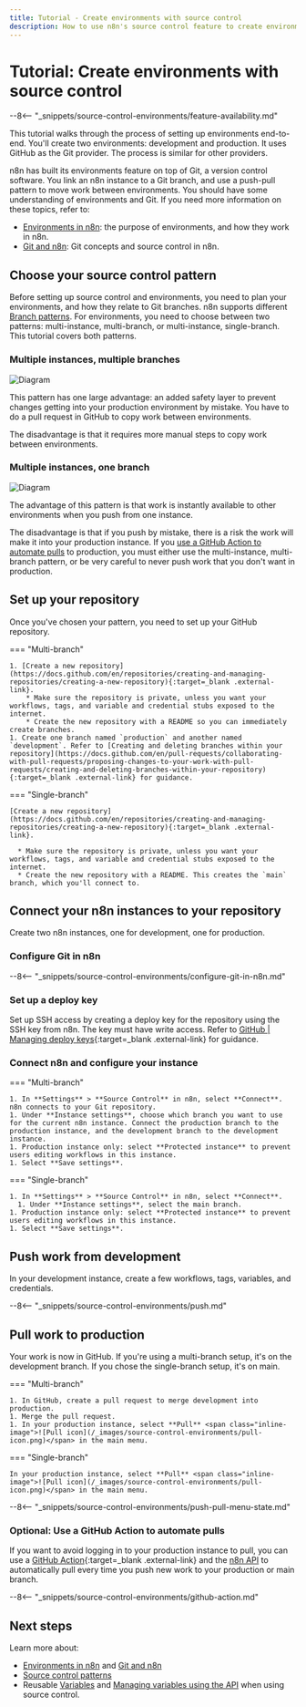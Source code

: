 ```yaml
---
title: Tutorial - Create environments with source control
description: How to use n8n's source control feature to create environments.
---
```


# Tutorial: Create environments with source control

--8<-- "_snippets/source-control-environments/feature-availability.md"

This tutorial walks through the process of setting up environments end-to-end. You'll create two environments: development and production. It uses GitHub as the Git provider. The process is similar for other providers. 

n8n has built its environments feature on top of Git, a version control software. You link an n8n instance to a Git branch, and use a push-pull pattern to move work between environments. You should have some understanding of environments and Git. If you need more information on these topics, refer to:

* [Environments in n8n](/source-control-environments/understand/environments/): the purpose of environments, and how they work in n8n. 
* [Git and n8n](/source-control-environments/understand/git/): Git concepts and source control in n8n.

## Choose your source control pattern

Before setting up source control and environments, you need to plan your environments, and how they relate to Git branches. n8n supports different [Branch patterns](/source-control-environments/understand/patterns/). For environments, you need to choose between two patterns: multi-instance, multi-branch, or multi-instance, single-branch. This tutorial covers both patterns.

### Multiple instances, multiple branches

![Diagram](/_images/source-control-environments/vc-multi-multi.png)

This pattern has one large advantage: an added safety layer to prevent changes getting into your production environment by mistake. You have to do a pull request in GitHub to copy work between environments.

The disadvantage is that it requires more manual steps to copy work between environments.


### Multiple instances, one branch

![Diagram](/_images/source-control-environments/vc-multi-one.png)

The advantage of this pattern is that work is instantly available to other environments when you push from one instance.

The disadvantage is that if you push by mistake, there is a risk the work will make it into your production instance. If you [use a GitHub Action to automate pulls](#optional-use-a-github-action-to-automate-pulls) to production, you must either use the multi-instance, multi-branch pattern, or be very careful to never push work that you don't want in production.

## Set up your repository

Once you've chosen your pattern, you need to set up your GitHub repository.

=== "Multi-branch"

    1. [Create a new repository](https://docs.github.com/en/repositories/creating-and-managing-repositories/creating-a-new-repository){:target=_blank .external-link}. 
	    * Make sure the repository is private, unless you want your workflows, tags, and variable and credential stubs exposed to the internet.
	    * Create the new repository with a README so you can immediately create branches. 
    1. Create one branch named `production` and another named `development`. Refer to [Creating and deleting branches within your repository](https://docs.github.com/en/pull-requests/collaborating-with-pull-requests/proposing-changes-to-your-work-with-pull-requests/creating-and-deleting-branches-within-your-repository){:target=_blank .external-link} for guidance.
			

=== "Single-branch"

    [Create a new repository](https://docs.github.com/en/repositories/creating-and-managing-repositories/creating-a-new-repository){:target=_blank .external-link}. 

      * Make sure the repository is private, unless you want your workflows, tags, and variable and credential stubs exposed to the internet.  
      * Create the new repository with a README. This creates the `main` branch, which you'll connect to. 		
		

## Connect your n8n instances to your repository

Create two n8n instances, one for development, one for production. 

### Configure Git in n8n

--8<-- "_snippets/source-control-environments/configure-git-in-n8n.md"

### Set up a deploy key

Set up SSH access by creating a deploy key for the repository using the SSH key from n8n. The key must have write access. Refer to [GitHub | Managing deploy keys](https://docs.github.com/en/authentication/connecting-to-github-with-ssh/managing-deploy-keys){:target=_blank .external-link} for guidance.

### Connect n8n and configure your instance

=== "Multi-branch"

    1. In **Settings** > **Source Control** in n8n, select **Connect**. n8n connects to your Git repository.
    1. Under **Instance settings**, choose which branch you want to use for the current n8n instance. Connect the production branch to the production instance, and the development branch to the development instance.
    1. Production instance only: select **Protected instance** to prevent users editing workflows in this instance.
    1. Select **Save settings**.

=== "Single-branch"

    1. In **Settings** > **Source Control** in n8n, select **Connect**. 
	  1. Under **Instance settings**, select the main branch.
    1. Production instance only: select **Protected instance** to prevent users editing workflows in this instance.
    1. Select **Save settings**.

## Push work from development

In your development instance, create a few workflows, tags, variables, and credentials.

--8<-- "_snippets/source-control-environments/push.md"

## Pull work to production

Your work is now in GitHub. If you're using a multi-branch setup, it's on the development branch. If you chose the single-branch setup, it's on main.

=== "Multi-branch"

    1. In GitHub, create a pull request to merge development into production.
    1. Merge the pull request.
    1. In your production instance, select **Pull** <span class="inline-image">![Pull icon](/_images/source-control-environments/pull-icon.png)</span> in the main menu.

=== "Single-branch"

    In your production instance, select **Pull** <span class="inline-image">![Pull icon](/_images/source-control-environments/pull-icon.png)</span> in the main menu.

--8<-- "_snippets/source-control-environments/push-pull-menu-state.md"

### Optional: Use a GitHub Action to automate pulls

If you want to avoid logging in to your production instance to pull, you can use a [GitHub Action](https://docs.github.com/en/actions/creating-actions/about-custom-actions){:target=_blank .external-link} and the [n8n API](/api/) to automatically pull every time you push new work to your production or main branch.

--8<-- "_snippets/source-control-environments/github-action.md"


## Next steps

Learn more about:

* [Environments in n8n](/source-control-environments/understand//environments/) and [Git and n8n](/source-control-environments/understand/git/)
* [Source control patterns](/source-control-environments/understand/patterns/)
* Reusable [Variables](/variables/) and [Managing variables using the API](/source-control-environments/using/manage-variables/) when using source control.
